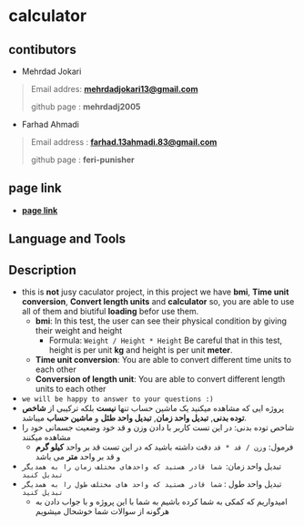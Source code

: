 # calculator
## contibutors

- Mehrdad Jokari
> Email addres: **mehrdadjokari13@gmail.com**
>
> github page : **mehrdadj2005**
- Farhad Ahmadi
> Email address : **farhad.13ahmadi.83@gmail.com**
>
> github page : **feri-punisher**

 ## page link
 -  [**page link**]()
## Language and Tools

## Description
- this is **not** jusy caculator project, in this project we have **bmi**, **Time unit conversion**, **Convert length units** and **calculator** so, you are able to use all of them and biutiful **loading** befor use them.
   - **bmi**: In this test, the user can see their physical condition by giving their weight and height
       - Formula: `Weight / Height * Height` Be careful that in this test, height is per unit **kg** and height is per unit **meter**.
    - **Time unit conversion**: You are able to convert different time units to each other
    - **Conversion of length unit**: You are able to convert different length units to each other
- `we will be happy to answer to your questions :)` 
- پروژه ایی که مشاهده میکنید یک ماشین حساب تنها **نیست** بلکه ترکیبی از **شاخص توده بدنی**, **تبدیل واحد زمان**, **تبدیل واحد طئل** و **ماشین حساب** میباشد.
- شاخص توده بدنی: در این تست کاربر با دادن وزن و قد خود وضعیت جسمانی خود را مشاهده میکنند
   - فرمول: `وزن / قد * قد` دقت داشته باشید که در این تست قد بر واحد **کیلو گرم** و قد بر واحد **متر** می باشد
- تبدیل واحد زمان:` شما قادر هستید که واحدهای مختلف زمان را به همدیگر تبدیل کنید`
- تبدیل واحد طول : `شما قادر هستید که واحد های مختلف طول را به همدیگر تبدیل کنید`
  - امیدواریم که کمکی به شما کرده باشیم به شما با این پروژه و با جواب دادن به هرگونه از سوالات شما خوشحال میشویم
